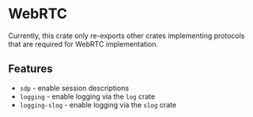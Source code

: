 # WebRTC

Currently, this crate only re-exports other crates implementing protocols that
are required for WebRTC implementation.

## Features

* `sdp` - enable session descriptions
* `logging` - enable logging via the `log` crate
* `logging-slog` - enable logging via the `slog` crate
